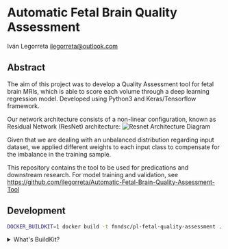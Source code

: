 # Automatic Fetal Brain Quality Assessment

Iván Legorreta <ilegorreta@outlook.com>

## Abstract

The aim of this project was to develop a Quality Assessment tool for fetal brain MRIs,
which is able to score each volume through a deep learning regression model.
Developed using Python3 and Keras/Tensorflow framework.

Our network architecture consists of a non-linear configuration, known as Residual Network (ResNet) architecture: 
![Resnet Architecture Diagram](https://github.com/ilegorreta/Automatic-Fetal-Brain-Quality-Assessment-Tool/blob/main/resnet_architecture_diagram.png)

Given that we are dealing with an unbalanced distribution regarding input dataset,
we applied different weights to each input class to compensate for the imbalance in the training sample.

This repository contains the tool to be used for predications and downstream research.
For model training and validation, see
https://github.com/ilegorreta/Automatic-Fetal-Brain-Quality-Assessment-Tool

## Development

```bash
DOCKER_BUILDKIT=1 docker build -t fnndsc/pl-fetal-quality-assessment .
```

<details>
<summary>What's BuildKit?</summary>
Our <code>Dockerfile</code> leverages advanced features of Docker.

<ul>
<li>https://github.com/moby/moby/issues/15717#issuecomment-493854811</li>
<li>https://docs.docker.com/engine/reference/builder/#buildkit</li>
</ul>
</details>
